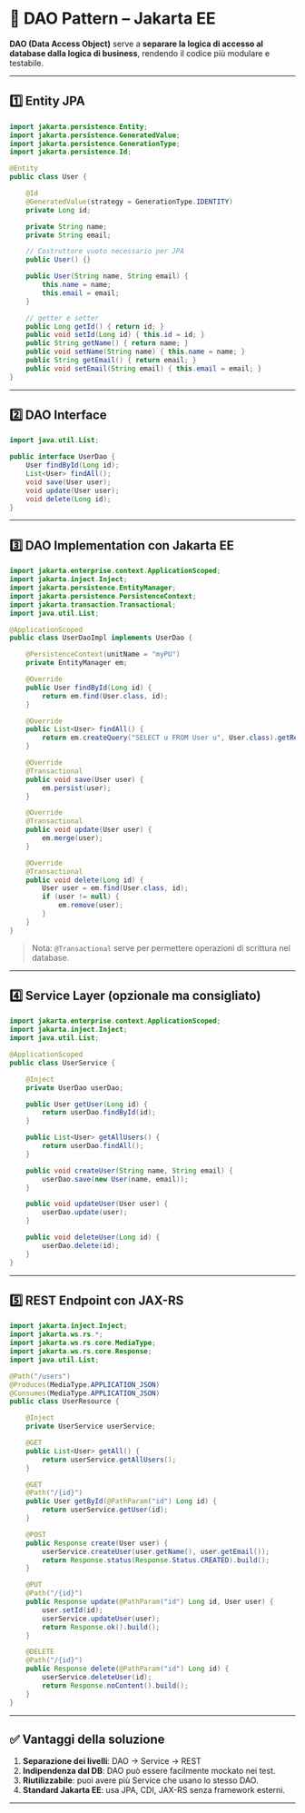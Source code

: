 # 🧩 DAO Pattern – Jakarta EE

**DAO (Data Access Object)** serve a **separare la logica di accesso al database dalla logica di business**, rendendo il codice più modulare e testabile.

---

## 1️⃣ Entity JPA

```java
import jakarta.persistence.Entity;
import jakarta.persistence.GeneratedValue;
import jakarta.persistence.GenerationType;
import jakarta.persistence.Id;

@Entity
public class User {

    @Id
    @GeneratedValue(strategy = GenerationType.IDENTITY)
    private Long id;

    private String name;
    private String email;

    // Costruttore vuoto necessario per JPA
    public User() {}

    public User(String name, String email) {
        this.name = name;
        this.email = email;
    }

    // getter e setter
    public Long getId() { return id; }
    public void setId(Long id) { this.id = id; }
    public String getName() { return name; }
    public void setName(String name) { this.name = name; }
    public String getEmail() { return email; }
    public void setEmail(String email) { this.email = email; }
}
```

---

## 2️⃣ DAO Interface

```java
import java.util.List;

public interface UserDao {
    User findById(Long id);
    List<User> findAll();
    void save(User user);
    void update(User user);
    void delete(Long id);
}
```

---

## 3️⃣ DAO Implementation con Jakarta EE

```java
import jakarta.enterprise.context.ApplicationScoped;
import jakarta.inject.Inject;
import jakarta.persistence.EntityManager;
import jakarta.persistence.PersistenceContext;
import jakarta.transaction.Transactional;
import java.util.List;

@ApplicationScoped
public class UserDaoImpl implements UserDao {

    @PersistenceContext(unitName = "myPU")
    private EntityManager em;

    @Override
    public User findById(Long id) {
        return em.find(User.class, id);
    }

    @Override
    public List<User> findAll() {
        return em.createQuery("SELECT u FROM User u", User.class).getResultList();
    }

    @Override
    @Transactional
    public void save(User user) {
        em.persist(user);
    }

    @Override
    @Transactional
    public void update(User user) {
        em.merge(user);
    }

    @Override
    @Transactional
    public void delete(Long id) {
        User user = em.find(User.class, id);
        if (user != null) {
            em.remove(user);
        }
    }
}
```

> Nota: `@Transactional` serve per permettere operazioni di scrittura nel database.

---

## 4️⃣ Service Layer (opzionale ma consigliato)

```java
import jakarta.enterprise.context.ApplicationScoped;
import jakarta.inject.Inject;
import java.util.List;

@ApplicationScoped
public class UserService {

    @Inject
    private UserDao userDao;

    public User getUser(Long id) {
        return userDao.findById(id);
    }

    public List<User> getAllUsers() {
        return userDao.findAll();
    }

    public void createUser(String name, String email) {
        userDao.save(new User(name, email));
    }

    public void updateUser(User user) {
        userDao.update(user);
    }

    public void deleteUser(Long id) {
        userDao.delete(id);
    }
}
```

---

## 5️⃣ REST Endpoint con JAX-RS

```java
import jakarta.inject.Inject;
import jakarta.ws.rs.*;
import jakarta.ws.rs.core.MediaType;
import jakarta.ws.rs.core.Response;
import java.util.List;

@Path("/users")
@Produces(MediaType.APPLICATION_JSON)
@Consumes(MediaType.APPLICATION_JSON)
public class UserResource {

    @Inject
    private UserService userService;

    @GET
    public List<User> getAll() {
        return userService.getAllUsers();
    }

    @GET
    @Path("/{id}")
    public User getById(@PathParam("id") Long id) {
        return userService.getUser(id);
    }

    @POST
    public Response create(User user) {
        userService.createUser(user.getName(), user.getEmail());
        return Response.status(Response.Status.CREATED).build();
    }

    @PUT
    @Path("/{id}")
    public Response update(@PathParam("id") Long id, User user) {
        user.setId(id);
        userService.updateUser(user);
        return Response.ok().build();
    }

    @DELETE
    @Path("/{id}")
    public Response delete(@PathParam("id") Long id) {
        userService.deleteUser(id);
        return Response.noContent().build();
    }
}
```

---

## ✅ Vantaggi della soluzione

1. **Separazione dei livelli**: DAO → Service → REST
2. **Indipendenza dal DB**: DAO può essere facilmente mockato nei test.
3. **Riutilizzabile**: puoi avere più Service che usano lo stesso DAO.
4. **Standard Jakarta EE**: usa JPA, CDI, JAX-RS senza framework esterni.

---
